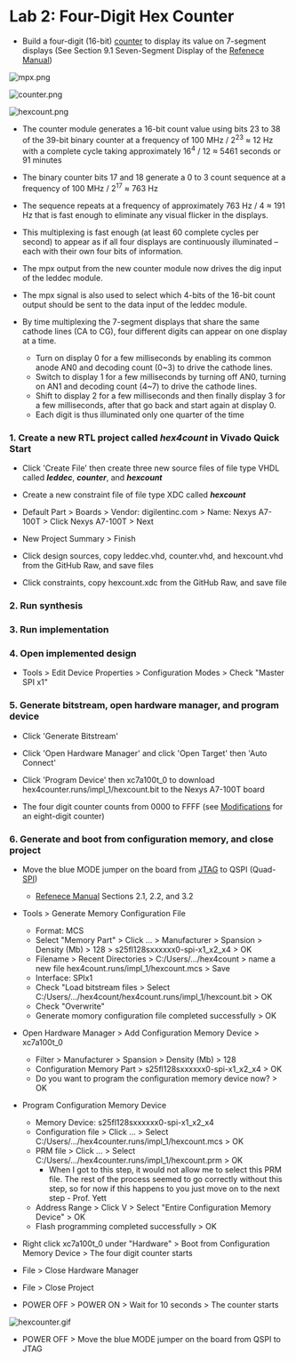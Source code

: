 # Lab 2: Four-Digit Hex Counter

* Build a four-digit (16-bit) [counter](https://en.wikipedia.org/wiki/Counter_(digital)) to display its value on 7-segment displays (See Section 9.1 Seven-Segment Display of the [Refenece Manual](https://reference.digilentinc.com/_media/reference/programmable-logic/nexys-a7/nexys-a7_rm.pdf))

![mpx.png](https://github.com/kevinwlu/dsd/blob/master/Nexys-A7/Lab-2/mpx.png)

![counter.png](https://github.com/kevinwlu/dsd/blob/master/Nexys-A7/Lab-2/counter.png)

![hexcount.png](https://github.com/kevinwlu/dsd/blob/master/Nexys-A7/Lab-2/hexcount.png)

* The counter module generates a 16-bit count value using bits 23 to 38 of the 39-bit binary counter at a frequency of 100 MHz / 2<sup>23</sup> ≈ 12 Hz with a complete cycle taking approximately 16<sup>4</sup> / 12 ≈ 5461 seconds or 91 minutes

* The binary counter bits 17 and 18 generate a 0 to 3 count sequence at a frequency of 100 MHz / 2<sup>17</sup> ≈ 763 Hz

* The sequence repeats at a frequency of approximately 763 Hz / 4  ≈ 191 Hz that is fast enough to eliminate any visual flicker in the displays.

* This multiplexing is fast enough (at least 60 complete cycles per second) to appear as if all four displays are continuously illuminated – each with their own four bits of information.

* The mpx output from the new counter module now drives the dig input of the leddec module.

* The mpx signal is also used to select which 4-bits of the 16-bit count output should be sent to the data input of the leddec module.

* By time multiplexing the 7-segment displays that share the same cathode lines (CA to CG), four different digits can appear on one display at a time.
  * Turn on display 0 for a few milliseconds by enabling its common anode AN0 and decoding count (0~3) to drive the cathode lines.
  * Switch to display 1 for a few milliseconds by turning off AN0, turning on AN1 and decoding count (4~7) to drive the cathode lines.
  * Shift to display 2 for a few milliseconds and then finally display 3 for a few milliseconds, after that go back and start again at display 0.
  * Each digit is thus illuminated only one quarter of the time

### 1. Create a new RTL project called _hex4count_ in Vivado Quick Start

* Click 'Create File' then create three new source files of file type VHDL called **_leddec_**, **_counter_**, and **_hexcount_**

* Create a new constraint file of file type XDC called **_hexcount_**

* Default Part > Boards > Vendor: digilentinc.com > Name: Nexys A7-100T > Click Nexys A7-100T > Next

* New Project Summary > Finish

* Click design sources, copy leddec.vhd, counter.vhd, and hexcount.vhd from the GitHub Raw, and save files

* Click constraints, copy hexcount.xdc from the GitHub Raw, and save file

### 2. Run synthesis

### 3. Run implementation

### 4. Open implemented design

* Tools > Edit Device Properties > Configuration Modes > Check "Master SPI x1"

### 5. Generate bitstream, open hardware manager, and program device

* Click 'Generate Bitstream'

* Click 'Open Hardware Manager' and click 'Open Target' then 'Auto Connect'

* Click 'Program Device' then xc7a100t_0 to download hex4counter.runs/impl_1/hexcount.bit to the Nexys A7-100T board

* The four digit counter counts from 0000 to FFFF (see [Modifications](https://github.com/kevinwlu/dsd/tree/master/Nexys-A7/Lab-2/Modifications) for an eight-digit counter)

### 6. Generate and boot from configuration memory, and close project

* Move the blue MODE jumper on the board from [JTAG](https://en.wikipedia.org/wiki/JTAG) to QSPI (Quad-[SPI](https://en.wikipedia.org/wiki/Serial_Peripheral_Interface))
  * [Refenece Manual](https://reference.digilentinc.com/_media/reference/programmable-logic/nexys-a7/nexys-a7_rm.pdf) Sections 2.1, 2.2, and 3.2
* Tools > Generate Memory Configuration File
  * Format: MCS
  * Select "Memory Part" > Click ... > Manufacturer > Spansion > Density (Mb) > 128 > s25fl128sxxxxxx0-spi-x1_x2_x4 > OK
  * Filename > Recent Directories > C:/Users/.../hex4count > name a new file hex4count.runs/impl_1/hexcount.mcs > Save
  * Interface: SPIx1
  * Check "Load bitstream files > Select C:/Users/.../hex4count/hex4count.runs/impl_1/hexcount.bit > OK
  * Check "Overwrite"
  * Generate momory configuration file completed successfully > OK

* Open Hardware Manager > Add Configuration Memory Device > xc7a100t_0
  * Filter > Manufacturer > Spansion > Density (Mb) > 128
  * Configuration Memory Part > s25fl128sxxxxxx0-spi-x1_x2_x4 > OK
  * Do you want to program the configuration memory device now? > OK

* Program Configuration Memory Device
  * Memory Device: s25fl128sxxxxxx0-spi-x1_x2_x4
  * Configuration file > Click ... > Select C:/Users/.../hex4counter.runs/impl_1/hexcount.mcs > OK
  * PRM file > Click ... > Select C:/Users/.../hex4counter.runs/impl_1/hexcount.prm > OK
    * When I got to this step, it would not allow me to select this PRM file. The rest of the process seemed to go correctly without this step, so for now if this happens to you just move on to the next step - Prof. Yett
  * Address Range > Click V > Select "Entire Configuration Memory Device" > OK
  * Flash programming completed successfully > OK

* Right click xc7a100t_0 under "Hardware" > Boot from Configuration Memory Device > The four digit counter starts

* File > Close Hardware Manager 

* File > Close Project 

* POWER OFF > POWER ON > Wait for 10 seconds > The counter starts

![hexcounter.gif](https://github.com/kevinwlu/dsd/blob/master/Nexys-A7/Lab-2/hexcounter.gif)

* POWER OFF > Move the blue MODE jumper on the board from QSPI to JTAG
